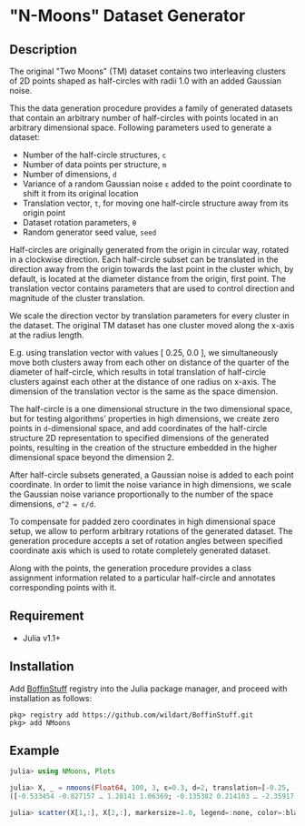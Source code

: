 # "N-Moons" Dataset Generator

## Description

The original "Two Moons" (TM) dataset contains two interleaving clusters of 2D points shaped as half-circles with radii 1.0 with an added Gaussian noise.

This the data generation procedure provides a family of generated datasets that contain an arbitrary number of half-circles with points located in an arbitrary dimensional space. Following parameters used to generate a dataset:

- Number of the half-circle structures, `c`
- Number of data points per structure, `m`
- Number of dimensions, `d`
- Variance of a random Gaussian noise `ε` added to the point coordinate to shift it from its original location
- Translation vector, `t`, for moving one half-circle structure away from its origin point
- Dataset rotation parameters, `θ`
- Random generator seed value, `seed`

Half-circles are originally generated from the origin in circular way, rotated in a
clockwise direction. Each half-circle subset can be translated in the direction away
from the origin towards the last point in the cluster which, by default, is located at
the diameter distance from the origin, first point. The translation vector contains parameters
that are used to control direction and magnitude of the cluster translation.

We scale the direction vector by translation parameters for every cluster in the dataset.
The original TM dataset has one cluster moved along the x-axis at the radius length.

E.g. using translation vector with values [ 0.25, 0.0 ], we simultaneously move both clusters
away from each other on distance of the quarter of the diameter of half-circle, which
results in total translation of half-circle clusters against each other at the distance of
one radius on x-axis. The dimension of the translation vector is the same as the space
dimension.

The half-circle is a one dimensional structure in the two dimensional space, but for
testing algorithms’ properties in high dimensions, we create zero points in `d`-dimensional
space, and add coordinates of the half-circle structure 2D representation to specified dimensions
 of the generated points, resulting in the creation of the structure embedded
in the higher dimensional space beyond the dimension 2.

After half-circle subsets generated, a Gaussian noise is added to each point coordinate.
In order to limit the noise variance in high dimensions, we scale the Gaussian
noise variance proportionally to the number of the space dimensions, `σ^2 = ε/d`.

To compensate for padded zero coordinates in high dimensional space setup, we
allow to perform arbitrary rotations of the generated dataset. The generation procedure accepts
a set of rotation angles between specified coordinate axis which is used to
rotate completely generated dataset.

Along with the points, the generation procedure provides a class assignment information related
to a particular half-circle and annotates corresponding points with it.

## Requirement

- Julia v1.1+

## Installation

Add [BoffinStuff](https://github.com/wildart/BoffinStuff.git) registry into the Julia package manager, and proceed with installation as follows:

```
pkg> registry add https://github.com/wildart/BoffinStuff.git
pkg> add NMoons
```

## Example

```julia
julia> using NMoons, Plots

julia> X, _ = nmoons(Float64, 100, 3, ε=0.3, d=2, translation=[-0.25, -0.25])
([-0.533454 -0.827157 … 1.28141 1.06369; -0.135382 0.214103 … -2.35917 -2.3159], [1, 1, 1, 1, 1, 1, 1, 1, 1, 1  …  3, 3, 3, 3, 3, 3, 3, 3, 3, 3])

julia> scatter(X[1,:], X[2,:], markersize=1.0, legend=:none, color=:black)
```

